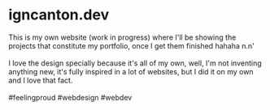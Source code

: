 # igncanton.dev
This is my own website (work in progress) where I'll be showing the projects that constitute my portfolio, once I get them finished hahaha n.n'</br>
</br>
I love the design specially because it's all of my own, well, I'm not inventing anything new, it's fully inspired in a lot of websites, but I did it on my own and I love that fact.</br>
</br>
#feelingproud #webdesign #webdev
